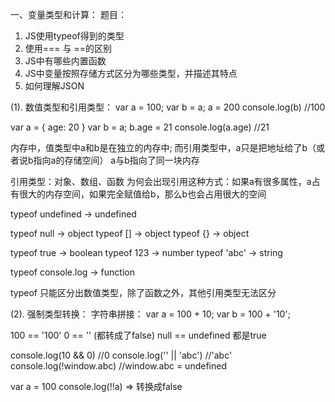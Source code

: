 一、变量类型和计算：
题目：
1. JS使用typeof得到的类型
2. 使用=== 与 ==的区别
3. JS中有哪些内置函数
4. JS中变量按照存储方式区分为哪些类型，并描述其特点
5. 如何理解JSON

(1). 数值类型和引用类型：
var a = 100;
var b = a;
a = 200
console.log(b) //100

var a = {
    age: 20
}
var b = a;
b.age = 21
console.log(a.age) //21

内存中，值类型中a和b是在独立的内存中; 而引用类型中，a只是把地址给了b（或者说b指向a的存储空间）
a与b指向了同一块内存

引用类型：对象、数组、函数
为何会出现引用这种方式：如果a有很多属性，a占有很大的内存空间，如果完全赋值给b，那么b也会占用很大的空间

typeof undefined -> undefined

typeof null -> object
typeof [] -> object
typeof {} -> object

typeof true -> boolean
typeof 123 -> number
typeof 'abc' -> string

typeof console.log -> function

typeof 只能区分出数值类型，除了函数之外，其他引用类型无法区分

(2). 强制类型转换：
字符串拼接：
var a = 100 + 10;
var b = 100 + '10';

100 == '100'
0 == '' (都转成了false)
null == undefined
都是true

console.log(10 && 0) //0
console.log('' || 'abc') //'abc'
console.log(!window.abc) //window.abc = undefined

var a = 100
console.log(!!a) => 转换成false
